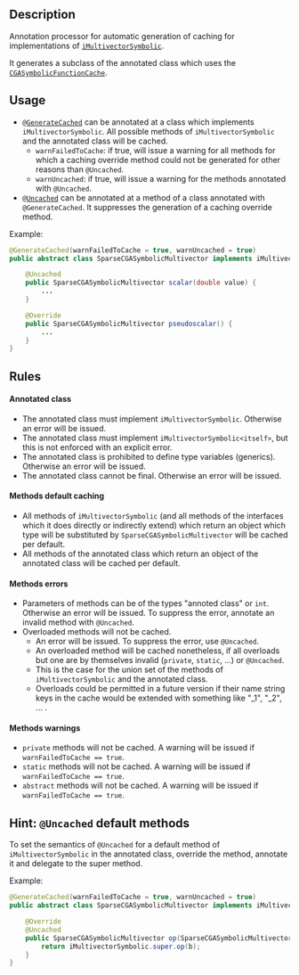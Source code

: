 ## Description
Annotation processor for automatic generation of caching for implementations of [`iMultivectorSymbolic`](https://github.com/orat/GACalcAPI/blob/master/src/main/java/de/orat/math/gacalc/spi/iMultivectorSymbolic.java).

It generates a subclass of the annotated class which uses the [`CGASymbolicFunctionCache`](../CGACasADi/src/main/java/de/orat/math/cgacasadi/caching/CGASymbolicFunctionCache.java).


## Usage
- [`@GenerateCached`](src/main/java/de/orat/math/cgacasadi/caching/annotation/api/GenerateCached.java) can be annotated at a class which implements `iMultivectorSymbolic`. All possible methods of `iMultivectorSymbolic` and the annotated class will be cached.
	- `warnFailedToCache`: if true, will issue a warning for all methods for which a caching override method could not be generated for other reasons than `@Uncached`.
	- `warnUncached`: if true, will issue a warning for the methods annotated with `@Uncached`.
- [`@Uncached`](src/main/java/de/orat/math/cgacasadi/caching/annotation/api/Uncached.java) can be annotated at a method of a class annotated with `@GenerateCached`. It suppresses the generation of a caching override method.

Example:
```java
@GenerateCached(warnFailedToCache = true, warnUncached = true)
public abstract class SparseCGASymbolicMultivector implements iMultivectorSymbolic<SparseCGASymbolicMultivector> {

	@Uncached
	public SparseCGASymbolicMultivector scalar(double value) {
		...
	}

	@Override
	public SparseCGASymbolicMultivector pseudoscalar() {
		...
	}
}
```


## Rules
#### Annotated class
- The annotated class must implement `iMultivectorSymbolic`. Otherwise an error will be issued.
- The annotated class must implement `iMultivectorSymbolic<itself>`, but this is not enforced with an explicit error.
- The annotated class is prohibited to define type variables (generics). Otherwise an error will be issued.
- The annotated class cannot be final. Otherwise an error will be issued.


#### Methods default caching
- All methods of `iMultivectorSymbolic` (and all methods of the interfaces which it does directly or indirectly extend) which return an object which type will be substituted by `SparseCGASymbolicMultivector` will be cached per default.
- All methods of the annotated class which return an object of the annotated class will be cached per default.


#### Methods errors
- Parameters of methods can be of the types "annoted class" or `int`. Otherwise an error will be issued. To suppress the error, annotate an invalid method with `@Uncached`.
- Overloaded methods will not be cached.
	- An error will be issued. To suppress the error, use `@Uncached`.
	- An overloaded method will be cached nonetheless, if all overloads but one are by themselves invalid (`private`, `static`, ...) or `@Uncached`.
	- This is the case for the union set of the methods of `iMultivectorSymbolic` and the annotated class.
	- Overloads could be permitted in a future version if their name string keys in the cache would be extended with something like "_1", "_2", ... .


#### Methods warnings
- `private` methods will not be cached. A warning will be issued if `warnFailedToCache == true`.
- `static` methods will not be cached. A warning will be issued if `warnFailedToCache == true`.
- `abstract` methods will not be cached. A warning will be issued if `warnFailedToCache == true`.


## Hint: `@Uncached` default methods
To set the semantics of `@Uncached` for a default method of `iMultivectorSymbolic` in the annotated class, override the method, annotate it and delegate to the super method.

Example:
```java
@GenerateCached(warnFailedToCache = true, warnUncached = true)
public abstract class SparseCGASymbolicMultivector implements iMultivectorSymbolic<SparseCGASymbolicMultivector> {

	@Override
	@Uncached
	public SparseCGASymbolicMultivector op(SparseCGASymbolicMultivector b) {
		return iMultivectorSymbolic.super.op(b);
	}
}
```

